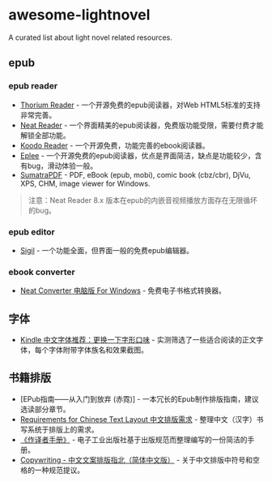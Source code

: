 # awesome-lightnovel
A curated list about light novel related resources.

## epub 

### epub reader
- [Thorium Reader](https://github.com/edrlab/thorium-reader) - 一个开源免费的epub阅读器，对Web HTML5标准的支持非常完善。
- [Neat Reader](https://www.neat-reader.cn/) - 一个界面精美的epub阅读器，免费版功能受限，需要付费才能解锁全部功能。
- [Koodo Reader](https://github.com/troyeguo/koodo-reader) - 一个开源免费，功能完善的ebook阅读器。
- [Eplee](https://github.com/Janglee123/eplee) - 一个开源免费的epub阅读器，优点是界面简洁，缺点是功能较少，含有bug，滑动体验一般。
- [SumatraPDF](https://www.sumatrapdfreader.org/free-pdf-reader) - PDF, eBook (epub, mobi), comic book (cbz/cbr), DjVu, XPS, CHM, image viewer for Windows.

> 注意：Neat Reader 8.x 版本在epub的内嵌音视频播放方面存在无限循坏的bug。

### epub editor
- [Sigil](https://sigil-ebook.com/sigil/download/) - 一个功能全面，但界面一般的免费epub编辑器。

### ebook converter
- [Neat Converter 电脑版 For Windows](https://www.neat-reader.cn/downloads/converter) - 免费电子书格式转换器。

## 字体
- [Kindle 中文字体推荐：更换一下字形口味](https://bookfere.com/post/423.html/comment-page-1) - 实测筛选了一些适合阅读的正文字体，每个字体附带字体族名和效果截图。

## 书籍排版

- [EPub指南——从入门到放弃 (赤霓)] - 一本冗长的Epub制作排版指南，建议选读部分章节。
- [Requirements for Chinese Text Layout 中文排版需求](https://www.w3.org/TR/clreq/#sotd) - 整理中文（汉字）书写系统于排版上的需求。
- [《作译者手册》](https://www.phei.com.cn/wstg/zyzxz/index.shtml) - 电子工业出版社基于出版规范而整理编写的一份简洁的手册。
- [Copywriting - 中文文案排版指北（简体中文版）](https://mazhuang.org/wiki/chinese-copywriting-guidelines/) - 关于中文排版中符号和空格的一种规范提议。
